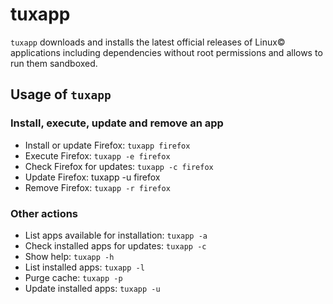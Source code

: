 # tuxapp

`tuxapp` downloads and installs the latest official releases of Linux© applications including dependencies without root permissions and allows to run them sandboxed.

## Usage of `tuxapp`

### Install, execute, update and remove an app

- Install or update Firefox: `tuxapp firefox`
- Execute Firefox: `tuxapp -e firefox`
- Check Firefox for updates: `tuxapp -c firefox`
- Update Firefox: tuxapp -u firefox
- Remove Firefox: `tuxapp -r firefox`

### Other actions

- List apps available for installation: `tuxapp -a`
- Check installed apps for updates: `tuxapp -c`
- Show help: `tuxapp -h`
- List installed apps: `tuxapp -l`
- Purge cache: `tuxapp -p`
- Update installed apps: `tuxapp -u`
